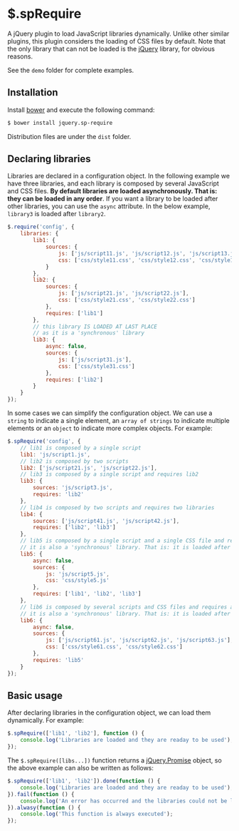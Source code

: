 # $.spRequire

A jQuery plugin to load JavaScript libraries dynamically. Unlike other similar plugins, this plugin considers the loading of CSS files by default. Note that the only library that can not be loaded is the [jQuery](https://jquery.com/) library, for obvious reasons.

See the `demo` folder for complete examples.

## Installation

Install [bower](https://github.com/bower/bower) and execute the following command:
```bash
$ bower install jquery.sp-require
```
Distribution files are under the `dist` folder.

## Declaring libraries

Libraries are declared in a configuration object. In the following example we have three libraries, and each library is composed by several JavaScript and CSS files. **By default libraries are loaded asynchronously. That is: they can be loaded in any order**. If you want a library to be loaded after other libraries, you can use the `async` attribute. In the below example, `library3` is loaded after `library2`.

```JavaScript
$.require('config', {
    libraries: {
        lib1: {
            sources: {
                js: ['js/script11.js', 'js/script12.js', 'js/script13.js'],
                css: ['css/style11.css', 'css/style12.css', 'css/style13.css']
            }
        },
        lib2: {
            sources: {
                js: ['js/script21.js', 'js/script22.js'],
                css: ['css/style21.css', 'css/style22.css']
            },
            requires: ['lib1']
        },
        // this library IS LOADED AT LAST PLACE
        // as it is a 'synchronous' library
        lib3: {
            async: false,
            sources: {
                js: ['js/script31.js'],
                css: ['css/style31.css']
            },
            requires: ['lib2']
        }
    }
});
```

In some cases we can simplify the configuration object. We can use a `string` to indicate a single element, an `array of strings` to indicate multiple elements or an `object` to indicate more complex objects. For example:

```JavaScript
$.spRequire('config', {
    // lib1 is composed by a single script
    lib1: 'js/script1.js',
    // lib2 is composed by two scripts
    lib2: ['js/script21.js', 'js/script22.js'],
    // lib3 is composed by a single script and requires lib2
    lib3: {
        sources: 'js/script3.js',
        requires: 'lib2'
    },
    // lib4 is composed by two scripts and requires two libraries
    lib4: {
        sources: ['js/script41.js', 'js/script42.js'],
        requires: ['lib2', 'lib3']
    },
    // lib5 is composed by a single script and a single CSS file and requires three libraries
    // it is also a 'synchronous' library. That is: it is loaded after the required libraries
    lib5: {
        async: false,
        sources: {
            js: 'js/script5.js',
            css: 'css/style5.js'
        },
        requires: ['lib1', 'lib2', 'lib3']
    },
    // lib6 is composed by several scripts and CSS files and requires a single library
    // it is also a 'synchronous' library. That is: it is loaded after the required libraries
    lib6: {
        async: false,
        sources: {
            js: ['js/script61.js', 'js/script62.js', 'js/script63.js'],
            css: ['css/style61.css', 'css/style62.css']
        },
        requires: 'lib5'
    }
});
```

## Basic usage

After declaring libraries in the configuration object, we can load them dynamically. For example:

```JavaScript
$.spRequire(['lib1', 'lib2'], function () {
    console.log('Libraries are loaded and they are readay to be used');
});
```

The `$.spRequire([libs...])` function returns a [jQuery.Promise](https://api.jquery.com/promise/) object, so the above example can also be written as follows:
```JavaScript
$.spRequire(['lib1', 'lib2']).done(function () {
    console.log('Libraries are loaded and they are readay to be used');
}).fail(function () {
    console.log('An error has occurred and the libraries could not be loaded');
}).alwasy(function () {
    console.log('This function is always executed');
});
```
